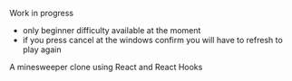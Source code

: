 Work in progress 
* only beginner difficulty available at the moment
* if you press cancel at the windows confirm you will have to refresh to play again

A minesweeper clone using React and React Hooks
